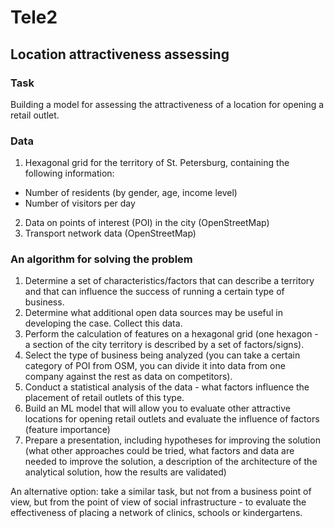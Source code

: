 # Tele2
## Location attractiveness assessing
### Task
Building a model for assessing the attractiveness of a location for opening a retail outlet.
### Data
1. Hexagonal grid for the territory of St. Petersburg, containing the following information:
- Number of residents (by gender, age, income level)
- Number of visitors per day
2. Data on points of interest (POI) in the city (OpenStreetMap)
3. Transport network data (OpenStreetMap)

### An algorithm for solving the problem
1. Determine a set of characteristics/factors that can describe a territory and that can influence the success of running a certain type of business.
2. Determine what additional open data sources may be useful in developing the case. Collect this data.
3. Perform the calculation of features on a hexagonal grid (one hexagon - a section of the city territory is described by a set of factors/signs).
4. Select the type of business being analyzed (you can take a certain category of POI from OSM, you can divide it into data from one company against the rest as data on competitors).
5. Conduct a statistical analysis of the data - what factors influence the placement of retail outlets of this type.
6. Build an ML model that will allow you to evaluate other attractive locations for opening retail outlets and evaluate the influence of factors (feature importance)
7. Prepare a presentation, including hypotheses for improving the solution (what other approaches could be tried, what factors and data are needed to improve the solution, a description of the architecture of the analytical solution, how the results are validated)
   
An alternative option: take a similar task, but not from a business point of view, but from the point of view of social infrastructure - to evaluate the effectiveness of placing a network of clinics, schools or kindergartens.

